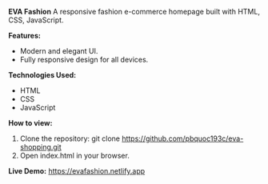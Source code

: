 **EVA Fashion**
  A responsive fashion e-commerce homepage built with HTML, CSS, JavaScript.

**Features:**
  - Modern and elegant UI.
  - Fully responsive design for all devices.

**Technologies Used:**
  - HTML
  - CSS
  - JavaScript

**How to view:**
  1. Clone the repository:
     git clone https://github.com/pbquoc193c/eva-shopping.git
  2. Open index.html in your browser.

**Live Demo:**
  https://evafashion.netlify.app

